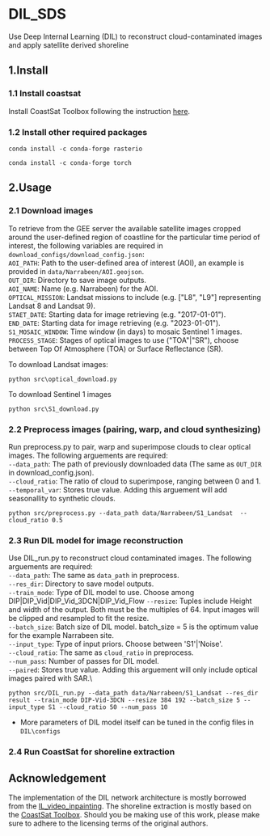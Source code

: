 # DIL_SDS
Use Deep Internal Learning (DIL) to reconstruct cloud-contaminated images and apply satellite derived shoreline

## 1.Install
### 1.1 Install coastsat
Install CoastSat Toolbox following the instruction [here](https://github.com/kvos/CoastSat?tab=readme-ov-file#installation).
### 1.2 Install other required packages
```
conda install -c conda-forge rasterio 
```
```
conda install -c conda-forge torch 
```

## 2.Usage
### 2.1 Download images
To retrieve from the GEE server the available satellite images cropped around the user-defined region of coastline for the particular time period of interest, the following variables are required in `download_configs/download_config.json`:\
`AOI_PATH`: Path to the user-defined area of interest (AOI), an example is provided in `data/Narrabeen/AOI.geojson`.\
`OUT_DIR`: Directory to save image outputs.\
`AOI_NAME`: Name (e.g. Narrabeen) for the AOI.\
`OPTICAL_MISSION`: Landsat missions to include (e.g. ["L8", "L9"] representing Landsat 8 and Landsat 9).\
`STAET_DATE`: Starting data for image retrieving (e.g. "2017-01-01").\
`END_DATE`: Starting data for image retrieving (e.g. "2023-01-01").\
`S1_MOSAIC_WINDOW`: Time window (in days) to mosaic Sentinel 1 images.\
`PROCESS_STAGE`: Stages of optical images to use ("TOA"|"SR"), choose between Top Of Atmosphere (TOA) or Surface Reflectance (SR).

To download Landsat images:
```
python src\optical_download.py
```
To download Sentinel 1 images
```
python src\S1_download.py
```
### 2.2 Preprocess images (pairing, warp, and cloud synthesizing)
Run preprocess.py to pair, warp and superimpose clouds to clear optical images. The following arguements are required:\
`--data_path`: The path of previously downloaded data (The same as `OUT_DIR` in download_config.json).\
`--cloud_ratio`: The ratio of cloud to superimpose, ranging between 0 and 1.\
`--temporal_var`: Stores true value. Adding this arguement will add seasonallity to synthetic clouds.
```
python src/preprocess.py --data_path data/Narrabeen/S1_Landsat  --cloud_ratio 0.5
```

### 2.3 Run DIL model for image reconstruction
Use DIL_run.py to reconstruct cloud contaminated images. The following arguements are required:\
`--data_path`: The same as `data_path` in preprocess.\
`--res_dir`: Directory to save model outputs.\
`--train_mode`: Type of DIL model to use. Choose among DIP|DIP_Vid|DIP_Vid_3DCN|DIP_Vid_Flow
`--resize`: Tuples include Height and width of the output. Both must be the multiples of 64. Input images will be clipped and resampled to fit the resize.\
`--batch_size`: Batch size of DIL model. batch_size = 5 is the optimum value for the example Narrabeen site.\
`--input_type`: Type of input priors. Choose between 'S1'|'Noise'.\
`--cloud_ratio`: The same as `cloud_ratio` in preprocess.\
`--num_pass`: Number of passes for DIL model.\
`--paired`: Stores true value. Adding this arguement will only include optical images paired with SAR.\
```
python src/DIL_run.py --data_path data/Narrabeen/S1_Landsat --res_dir result --train_mode DIP-Vid-3DCN --resize 384 192 --batch_size 5 --input_type S1 --cloud_ratio 50 --num_pass 10 
```
- More parameters of DIL model itself can be tuned in the config files in `DIL\configs`



### 2.4 Run CoastSat for shoreline extraction

## Acknowledgement
The implementation of the DIL network architecture is mostly borrowed from the [IL_video_inpainting](https://github.com/Haotianz94/IL_video_inpainting/tree/master). The shoreline extraction is mostly based on the [CoastSat Toolbox](https://github.com/kvos/CoastSat/tree/master). Should you be making use of this work, please make sure to adhere to the licensing terms of the original authors.
